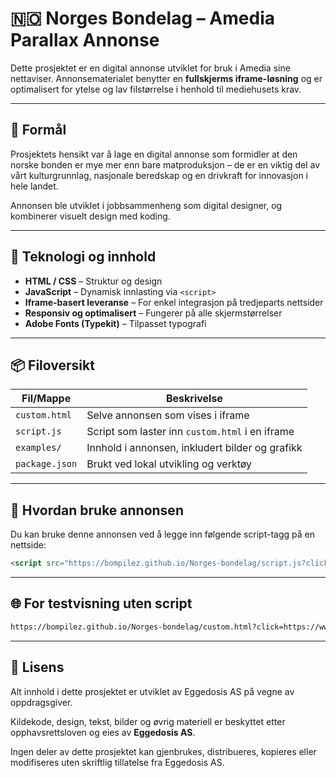 # 🇳🇴 Norges Bondelag – Amedia Parallax Annonse

Dette prosjektet er en digital annonse utviklet for bruk i Amedia sine nettaviser. Annonsematerialet benytter en **fullskjerms iframe-løsning** og er optimalisert for ytelse og lav filstørrelse i henhold til mediehusets krav.

---

## 🎯 Formål

Prosjektets hensikt var å lage en digital annonse som formidler at den norske bonden er mye mer enn bare matproduksjon – de er en viktig del av vårt kulturgrunnlag, nasjonale beredskap og en drivkraft for innovasjon i hele landet. 

Annonsen ble utviklet i jobbsammenheng som digital designer, og kombinerer visuelt design med koding.


---

## 🧱 Teknologi og innhold

- **HTML / CSS** – Struktur og design
- **JavaScript** – Dynamisk innlasting via `<script>`
- **Iframe-basert leveranse** – For enkel integrasjon på tredjeparts nettsider
- **Responsiv og optimalisert** – Fungerer på alle skjermstørrelser
- **Adobe Fonts (Typekit)** – Tilpasset typografi

---

## 📦 Filoversikt

| Fil/Mappe        | Beskrivelse                                      |
|------------------|--------------------------------------------------|
| `custom.html`    | Selve annonsen som vises i iframe                |
| `script.js`      | Script som laster inn `custom.html` i en iframe  |
| `examples/`      | Innhold i annonsen, inkludert bilder og grafikk  |
| `package.json`   | Brukt ved lokal utvikling og verktøy             |

---

## 🚀 Hvordan bruke annonsen

Du kan bruke denne annonsen ved å legge inn følgende script-tagg på en nettside:

```html
<script src="https://bompilez.github.io/Norges-bondelag/script.js?clickUrlParam=%%CLICK_URL_ESC%%"></script>
```

---

## 🌐 For testvisning uten script
```html
https://bompilez.github.io/Norges-bondelag/custom.html?click=https://www.bondelaget.no/merennmat/
```
---

## 📄 Lisens

Alt innhold i dette prosjektet er utviklet av Eggedosis AS på vegne av oppdragsgiver.

Kildekode, design, tekst, bilder og øvrig materiell er beskyttet etter opphavsrettsloven og eies av **Eggedosis AS**.

Ingen deler av dette prosjektet kan gjenbrukes, distribueres, kopieres eller modifiseres uten skriftlig tillatelse fra Eggedosis AS.

